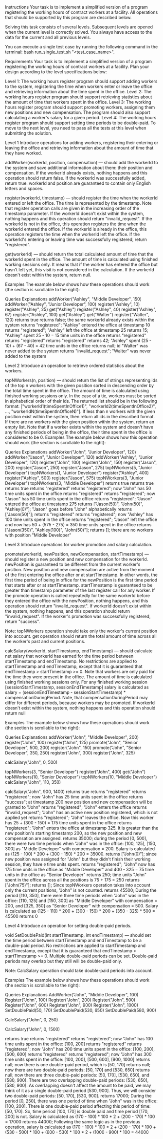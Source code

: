 Instructions
Your task is to implement a simplified version of a program registering the working hours of contract workers at a facility. All operations that should be supported by this program are described below.

Solving this task consists of several levels. Subsequent levels are opened when the current level is correctly solved. You always have access to the data for the current and all previous levels.

You can execute a single test case by running the following command in the terminal: bash run_single_test.sh "<test_case_name>".

Requirements
Your task is to implement a simplified version of a program registering the working hours of contract workers at a facility. Plan your design according to the level specifications below:

Level 1: The working hours register program should support adding workers to the system, registering the time when workers enter or leave the office and retrieving information about the time spent in the office.
Level 2: The working hours register program should support retrieving statistics about the amount of time that workers spent in the office.
Level 3: The working hours register program should support promoting workers, assigning them new positions and new compensation. The program should also support calculating a worker's salary for a given period.
Level 4: The working hours register program should support setting time periods to be double-paid.
To move to the next level, you need to pass all the tests at this level when submitting the solution.

Level 1
Introduce operations for adding workers, registering their entering or leaving the office and retrieving information about the amount of time that they have worked.

addWorker(workerId, position, compensation) — should add the workerId to the system and save additional information about them: their position and compensation. If the workerId already exists, nothing happens and this operation should return false. If the workerId was successfully added, return true. workerId and position are guaranteed to contain only English letters and spaces.

register(workerId, timestamp) — should register the time when the workerId entered or left the office. The time is represented by the timestamp. Note that register operation calls are given in the increasing order of the timestamp parameter. If the workerId doesn't exist within the system, nothing happens and this operation should return "invalid_request". If the workerId is not in the office, this operation registers the time when the workerId entered the office. If the workerId is already in the office, this operation registers the time when the workerId left the office. If the workerId's entering or leaving time was successfully registered, return "registered".

get(workerId) — should return the total calculated amount of time that the workerId spent in the office. The amount of time is calculated using finished working sessions only. It means that if the worker has entered the office but hasn't left yet, this visit is not considered in the calculation. If the workerId doesn't exist within the system, return null.

Examples
The example below shows how these operations should work (the section is scrollable to the right):

Queries	Explanations
addWorker("Ashley", "Middle Developer", 150)
addWorker("Ashley", "Junior Developer", 100)
register("Ashley", 10)
register("Ashley", 25)
get("Ashley")
register("Ashley", 40)
register("Ashley", 67)
register("Ashley", 100)
get("Ashley")
get("Walter")
register("Walter", 120)
returns true
returns false; the same workerId already exists within the system
returns "registered"; "Ashley" entered the office at timestamp 10
returns "registered"; "Ashley" left the office at timestamp 25
returns 15; "Ashley" spent 25 - 10 = 15 time units in the office
returns "registered"
returns "registered"
returns "registered"
returns 42; "Ashley" spent (25 - 10) + (67 - 40) = 42 time units in the office
returns null; id "Walter" was never added to the system
returns "invalid_request"; "Walter" was never added to the system

Level 2
Introduce an operation to retrieve ordered statistics about the workers.

topNWorkers(n, position) — should return the list of strings representing ids of the top n workers with the given position sorted in descending order by the total time spent in the office. The amount of time is calculated using finished working sessions only. In the case of a tie, workers must be sorted in alphabetical order of their ids. The returned list should be in the following format: ["workerId1(timeSpentInOffice1)", "workerId2(timeSpentInOffice2)", ..., "workerIdN(timeSpentInOfficeN)"]. If less than n workers with the given position exist within the system, then return all ids in the described format. If there are no workers with the given position within the system, return an empty list. Note that if a worker exists within the system and doesn't have any finished periods of being in the office, their time spent in the office is considered to be 0.
Examples
The example below shows how this operation should work (the section is scrollable to the right):

Queries	Explanations
addWorker("John", "Junior Developer", 120)
addWorker("Jason", "Junior Developer", 120)
addWorker("Ashley", "Junior Developer", 120)
register("John", 100)
register("John", 150)
register("Jason", 200)
register("Jason", 250)
register("Jason", 275)
topNWorkers(5, "Junior Developer")
topNWorkers(1, "Junior Developer")
register("Ashley", 400)
register("Ashley", 500)
register("Jason", 575)
topNWorkers(3, "Junior Developer")
topNWorkers(3, "Middle Developer")
returns true
returns true
returns true
returns "registered"
returns "registered"; now "John" has 50 time units spent in the office
returns "registered"
returns "registered"; now "Jason" has 50 time units spent in the office
returns "registered"; "Jason" entered the office at timestamp 275
returns ["Jason(50)", "John(50)", "Ashley(0)"]; "Jason" goes before "John" alphabetically
returns ["Jason(50)"];
returns "registered"
returns "registered"; now "Ashley" has 100 time units spent in the office
returns "registered"; "Jason" left the office and now has 50 + (575 - 275) = 350 time units spent in the office
returns ["Jason(350)", "Ashley(100)", "John(50)"];
returns []; there are no workers with position "Middle Developer"

Level 3
Introduce operations for worker promotion and salary calculation.

promote(workerId, newPosition, newCompensation, startTimestamp) — should register a new position and new compensation for the workerId. newPosition is guaranteed to be different from the current worker's position. New position and new compensation are active from the moment of the first entering the office after or at startTimestamp. In other words, the first time period of being in office for the newPosition is the first time period that starts after or at startTimestamp. startTimestamp is guaranteed to be greater than timestamp parameter of the last register call for any worker. If the promote operation is called repeatedly for the same workerId before they entered the office with the newPosition, nothing happens, and this operation should return "invalid_request". If workerId doesn't exist within the system, nothing happens, and this operation should return "invalid_request". If the worker's promotion was successfully registered, return "success".

Note: topNWorkers operation should take only the worker's current position into account. get operation should return the total amount of time across all the worker's past and current positions.

calcSalary(workerId, startTimestamp, endTimestamp) — should calculate net salary that workerId has earned for the time period between startTimestamp and endTimestamp. No restrictions are applied to startTimestamp and endTimestamp, except that it is guaranteed that endTimestamp > startTimestamp >= 0. Note that workers are only paid for the time they were present in the office. The amount of time is calculated using finished working sessions only. For any finished working session [sessionStartTimestamp, sessionEndTimestamp] salary is calculated as salary = (sessionEndTimestamp - sessionStartTimestamp) * compensationDuringPeriod. Note, that compensationDuringPeriod may differ for different periods, because workers may be promoted. If workerId doesn't exist within the system, nothing happens and this operation should return null

Examples
The example below shows how these operations should work (the section is scrollable to the right):

Queries	Explanations
addWorker("John", "Middle Developer", 200)
register("John", 100)
register("John", 125)
promote("John", "Senior Developer", 500, 200)
register("John", 150)
promote("John", "Senior Developer", 350, 250)
register("John", 300)
register("John", 325)

calcSalary("John", 0, 500)


topNWorkers(3, "Senior Developer")
register("John", 400)
get("John")
topNWorkers(10, "Senior Developer")
topNWorkers(10, "Middle Developer")
calcSalary("John", 110, 350)


calcSalary("John", 900, 1400)
returns true
returns "registered"
returns "registered"; now "John" has 25 time units spent in the office
returns "success"; at timestamp 200 new position and new compensation will be granted to "John"
returns "registered"; "John" enters the office
returns "invalid_request"; "John" has an active new position registered, which is not applied yet
returns "registered"; "John" leaves the office. Now this worker has 25 + (300 - 150) = 175 time units spent in the office
returns "registered"; "John" enters the office at timestamp 325. It is greater than the new position's starting timestamp 200,
        so the new position and new compensation are assigned.
returns 35000; during the period [0, 500], there were two time periods when "John" was in the office:
        [100, 125], [150, 300] as "Middle Developer" with compensation = 200.
        Salary is calculated as (125 - 100) * 200 + (300 - 150) * 200 = 35000.
returns ["John(0)"]; since new position was assigned for "John" but they didn't finish their working session, they have `0` time units spent.
returns "registered"; "John" now has 175 time units in the office as "Middle Developer" and 400 - 325 = 75 time units in the office as "Senior Developer"
returns 250; time units "John" spent in the office across all the positions is 75 + 175 = 250
returns ["John(75)"];
returns []; Since topNWorkers operation takes into account only the current positions, "John" is not counted.
returns 45500; During the period [110, 350], there were three time periods when "John" was in the office:
        [110, 125] and [150, 300] as "Middle Developer" with compensation = 200, and [325, 350] as "Senior Developer" with compensation = 500.
        Salary is calculated as (125 - 110) * 200 + (300 - 150) * 200 + (350 - 325) * 500 = 45500
returns 0

Level 4
Introduce an operation for setting double-paid periods.

void SetDoublePaid(int startTimestamp, int endTimestamp) — should set the time period between startTimestamp and endTimestamp to be a double-paid period. No restrictions are applied to startTimestamp and endTimestamp, except that it is guaranteed that endTimestamp > startTimestamp >= 0. Multiple double-paid periods can be set. Double-paid periods may overlap but they still will be double-paid only.

Note: CalcSalary operation should take double-paid periods into account.

Examples
The example below shows how these operations should work (the section is scrollable to the right):

Queries	Explanations
AddWorker("John", "Middle Developer", 100)
Register("John", 100)
Register("John", 200)
Register("John", 500)
Register("John", 600)
Register("John", 900)
Register("John", 1000)
SetDoublePaid(50, 170)
SetDoublePaid(530, 650)
SetDoublePaid(580, 900)



CalcSalary("John", 0, 250)



CalcSalary("John", 0, 1500)

returns true
returns "registered"
returns "registered"; now "John" has 100 time units spent in the office: [100, 200]
returns "registered"
returns "registered"; now "John" has 200 time units spent in the office: [100, 200], [500, 600]
returns "registered"
returns "registered"; now "John" has 300 time units spent in the office: [100, 200], [500, 600], [900, 1000]
returns null; now there is one double-paid period, which is [50, 170]
returns null; now there are two double-paid periods: [50, 170] and [530, 650]
returns null; now there are three double-paid periods: [50, 170], [530, 650], and [580, 900].
There are two overlapping double-paid periods: [530, 650], [580, 900].
As overlapping doesn't affect the amount to be paid, we may think of it as a single double-paid period [530, 900].
Thus, we will consider two double-paid periods: [50, 170], [530, 900].
returns 17000; During the period [0, 250], there was one period of time when "John" was in the office: [100, 200].
There is one double-paid period affecting this period of time: [50, 170].
So, time period [100, 170] is double paid and time period [170, 200] is not.
Salary is calculated as (170 - 100) * 100 * 2 + (200 - 170) * 100 = 17000
returns 44000; Following the same logic as in the previous operation,
salary is calculated as (170 - 100) * 100 * 2 + (200 - 170) * 100 + (530 - 500) * 100 + (600 - 530) * 100 * 2 + (1000 - 900) * 100 = 44000